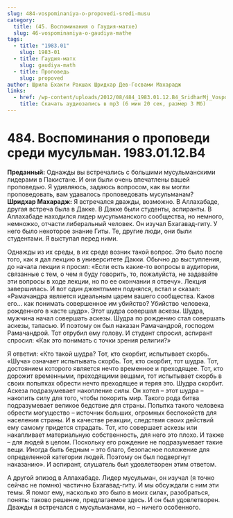```yaml
---
slug: 484-vospominaniya-o-propovedi-sredi-musu
category:
  title: (45. Воспоминания о Гаудия-матхе)
  slug: 46-vospominaniya-o-gaudiya-mathe
tags:
  - title: "1983.01"
    slug: 1983-01
  - title: Гаудия-матх
    slug: gaudiya-math
  - title: Проповедь
    slug: propoved
author: Шрила Бхакти Ракшак Шридхар Дев-Госвами Махарадж
links:
  - href: /wp-content/uploads/2012/08/484_1983.01.12.B4_SridharMj_Vospominaniya_o_propovedi_sredi_musulman.mp3
    title: Скачать аудиозапись в mp3 (6 мин 20 сек, размер 3 Мб)
---
```


# 484. Воспоминания о проповеди среди мусульман. 1983.01.12.B4

**Преданный:** Однажды вы встречались с большими мусульманскими лидерами в Пакистане. И они были очень впечатлены вашей проповедью. Я удивляюсь, задаюсь вопросом, как вы могли проповедовать, вам удавалось проповедовать мусульманам?\
**Шридхар Махарадж:** Я встречался дважды, возможно. В Аллахабаде, другая встреча была в Дакке. В Дакке были студенты, аспиранты. В Аллахабаде находился лидер мусульманского сообщества, но немного, немножко, отчасти либеральный человек. Он изучал Бхагавад-гиту. У него было некоторое знание Гиты. Те, другие люди, они были студентами. Я выступал перед ними.

Однажды из их среды, в их среде возник такой вопрос. Это было после того, как я дал лекцию в университете Дакки. Обычно до выступления, до начала лекции я просил: «Если есть какие-то вопросы в аудитории, связанные с тем, о чем я буду говорить, то, пожалуйста, не задавайте эти вопросы в ходе лекции, но по ее окончании я отвечу». Лекция завершилась. И вот один джентльмен поднялся, встал и сказал: «Рамачандра является идеальным царем вашего сообщества. Каков его… как понимать совершенное им убийство? Убийство человека, рожденного в касте шудр». Этот шудра совершал аскезы. Шудра, мужчина начал совершать аскезы. Шудра по рождению стал совершать аскезы, тапасью. И поэтому он был наказан Рамачандрой, господом Рамачандрой. Тот отрубил ему голову. И студент спросил, аспирант спросил: «Как это понимать с точки зрения религии?»

Я ответил: «Кто такой шудра? Тот, кто скорбит, испытывает скорбь. «Шуча» означает испытывать скорбь. Тот, кто скорбит, тот шудра. Тот, достоянием которого является нечто временное и преходящее. Тот, кто дорожит временными, преходящими вещами, тот испытывает скорбь в своих попытках обрести нечто преходящее и теряя это. Шудра скорбит. Аскеза подразумевает накопление силы. Он хотел – этот шудра – накопить силу для того, чтобы покорить мир. Такого рода битва подразумевает великое бедствие для страны. Попытка такого человека обрести могущество – источник больших, огромных беспокойств для населения страны. И в качестве реакции, следствия своих действий ему самому придется страдать. Тот, кто совершает аскезы или накапливает материальную собственность, для него это плохо. И также – для людей в целом. Поскольку его рождение не подразумевает такие вещи. Иногда быть бедным – это благо, безопасное положение для определенной категории людей. Поэтому он был подвергнут наказанию». И аспирант, слушатель был удовлетворен этим ответом.

А другой эпизод в Аллахабаде. Лидер мусульман, он изучал (я точно сейчас не помню) частично Бхагавад-гиту. И мы обсуждали с ним эти темы. Я помог ему, насколько это было в моих силах, разобраться, понять: таково решение, предлагаемое здесь. И он был удовлетворен. Дважды я встречался с мусульманами, но – ничего особенного.

